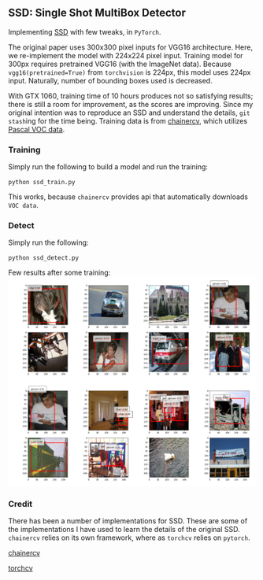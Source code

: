 ## SSD: Single Shot MultiBox Detector

Implementing [SSD](https://arxiv.org/abs/1512.02325) with few tweaks, in `PyTorch`.

The original paper uses 300x300 pixel inputs for VGG16 architecture. Here, we re-implement the model 
with 224x224 pixel input. Training model for 300px requires pretrained VGG16 (with the ImageNet data). 
Because `vgg16(pretrained=True)` from `torchvision` is 224px, this model uses 224px input. 
Naturally, number of bounding boxes used is decreased.

With GTX 1060, training time of 10 hours produces not so satisfying results; there is still a room for 
improvement, as the scores are improving. Since my original intention was to reproduce an SSD and understand 
the details, `git stash`ing for the time being. Training data is from 
[chainercv](https://chainercv.readthedocs.io/en/stable/), which utilizes 
[Pascal VOC data](http://host.robots.ox.ac.uk/pascal/VOC/).

### Training
Simply run the following to build a model and run the training:
```
python ssd_train.py
```
This works, because `chainercv` provides api that automatically downloads `VOC data`.

### Detect
Simply run the following:
```
python ssd_detect.py
```

Few results after some training:
![sample_pic](/images/Figure_1-12.png)
![sample_pic](/images/Figure_1-13.png)

### Credit
There has been a number of implementations for SSD. These are some of the
implementations I have used to learn the details of the original SSD.
`chainercv` relies on its own framework, where as `torchcv` relies on `pytorch`.

[chainercv](http://chainercv.readthedocs.io/en/stable/)

[torchcv](https://github.com/kuangliu/torchcv)
